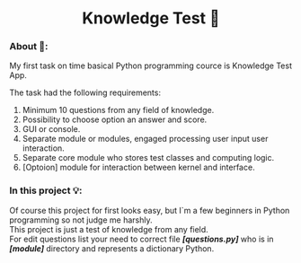 <h1 align="center">Knowledge Test &#127919;</h1> 

<h3>About &#129488;:</h3>
My first task on time basical Python programming cource is Knowledge Test App.

The task had the following requirements:

1. Minimum 10 questions from any field of knowledge.</li>
2. Possibility to choose option an answer and score.</li>
3. GUI or console.</li>
4. Separate module or modules, engaged processing user input user interaction.</li>
5. Separate core module who stores test classes and computing logic.</li>
6. [Optoion] module for interaction between kernel and interface.</li>


<h3>In this project &#128161;:</h3>

Of course this project for first looks easy, but I`m a few beginners in Python programming so not judge me harshly.   
This project is just a test of knowledge from any field.<br> 
For edit questions list your need to correct file ***[questions.py]*** who is in ***[module]*** directory and represents a dictionary Python.


